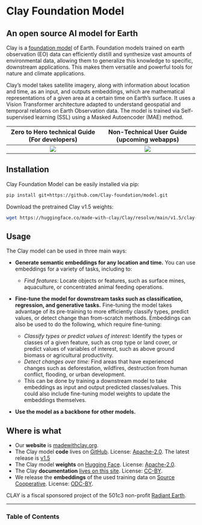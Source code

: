 # Clay Foundation Model

## An open source AI model for Earth

Clay is a [foundation model](https://www.adalovelaceinstitute.org/resource/foundation-models-explainer/) of Earth. Foundation models trained on earth observation (EO) data can efficiently distill and synthesize vast amounts of environmental data, allowing them to generalize this knowledge to specific, downstream applications. This makes them versatile and powerful tools for nature and climate applications.

Clay’s model takes satellite imagery, along with information about location and time, as an input, and outputs embeddings, which are mathematical representations of a given area at a certain time on Earth’s surface. It uses a Vision Transformer architecture adapted to understand geospatial and temporal relations on Earth Observation data. The model is trained via Self-supervised learning (SSL) using a Masked Autoencoder (MAE) method.

| Zero to Hero technical Guide (For developers) | Non-Technical User Guide (upcoming webapps) |
|:--:|:--:|
| [![](https://github.com/Clay-foundation/model/assets/434029/0cbfb109-c391-4f73-99f0-abc8769a7a14)](https://www.youtube.com/live/Zd3rbBj56P0?si=_ts3aWBcso0KEH7K) | [![](https://github.com/Clay-foundation/model/assets/434029/5cd209ec-3571-4ae7-98a1-1cef9a898f25)](https://youtu.be/gFjbrGaAL6w?si=ampWKQi9bArVoJsy) |

## Installation

Clay Foundation Model can be easily installed via pip:

```bash
pip install git+https://github.com/Clay-foundation/model.git
```

Download the pretrained Clay v1.5 weights:

```bash
wget https://huggingface.co/made-with-clay/Clay/resolve/main/v1.5/clay-v1.5.ckpt
```

## Usage

The Clay model can be used in three main ways:
- **Generate semantic embeddings for any location and time.** You can use embeddings for a variety of tasks, including to:
  - _Find features:_ Locate objects or features, such as surface mines, aquaculture, or concentrated animal feeding operations.

- **Fine-tune the model for downstream tasks such as classification, regression, and generative tasks.** Fine-tuning the model takes advantage of its pre-training to more efficiently classify types, predict values, or detect change than from-scratch methods. Embeddings can also be used to do the following, which require fine-tuning:
  - _Classify types or predict values of interest:_ Identify the types or classes of a given feature, such as crop type or land cover, or predict values of variables of interest, such as above ground biomass or agricultural productivity.
  - _Detect changes over time:_ Find areas that have experienced changes such as deforestation, wildfires, destruction from human conflict, flooding, or urban development.
  - This can be done by training a downstream model to take embeddings as input and output predicted classes/values. This could also include fine-tuning model weights to update the embeddings themselves.

- **Use the model as a backbone for other models.**

## Where is what

- Our **website** is [madewithclay.org](https://madewithclay.org).
- The Clay model **code** lives on [GitHub](https://github.com/Clay-foundation/model).
  License: [Apache-2.0](https://github.com/Clay-foundation/model/blob/main/LICENSE).
  The latest release is [v1.5](https://github.com/Clay-foundation/model/releases/tag/v1.5)
- The Clay model **weights**  on [Hugging Face](https://huggingface.co/made-with-clay/Clay/).
  License: [Apache-2.0](https://github.com/Clay-foundation/model/blob/main/LICENSE).
- The Clay **documentation** [lives on this site](https://clay-foundation.github.io/model/index.html).
  License: [CC-BY](http://creativecommons.org/licenses/by/4.0/).
- We release the **embeddings** of the used training data on [Source Cooperative](https://beta.source.coop/repositories/clay/clay-model-v0-embeddings).
  License: [ODC-BY](https://opendatacommons.org/licenses/by/).

CLAY is a fiscal sponsored project of the 501c3 non-profit
[Radiant Earth](https://www.radiant.earth).

---
### Table of Contents

```{tableofcontents}
```
